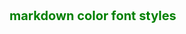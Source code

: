 <span style="color:green;font-weight:700;font-size:20px">
    markdown color font styles
    </span>
